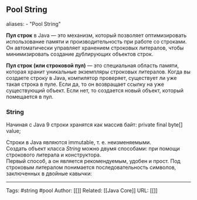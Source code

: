 ## Pool String

aliases: 
	- "Pool String"


**Пул строк** в Java — это механизм, который позволяет оптимизировать использование памяти и производительность при работе со строками. Он автоматически управляет хранением строковых литералов, чтобы минимизировать создание дублирующих объектов строк.

**Пул строк (или строковой пул)** — это специальная область памяти, которая хранит уникальные экземпляры строковых литералов. Когда вы создаете строку в Java, компилятор проверяет, существует ли уже такая строка в пуле. Если да, то он возвращает ссылку на уже существующий объект. Если нет, то создается новый объект, который помещается в пул.

### String
Начиная с Java 9 строки хранятся как массив байт:
	private final byte[] value;
	
Строки в Java являются immutable, т. е. неизменяемыми.  
Создать объект класса _String_ можно двумя способами: при помощи строкового литерала и конструктора.  
Первый способ, а он является рекомендуемым, удобен и прост. Под строковым литералом понимается последовательность символов, заключенных в двойные кавычки:

---
Tags: #string #pool
Author: [[]]
Related: [[Java Core]]
URL: [[]]